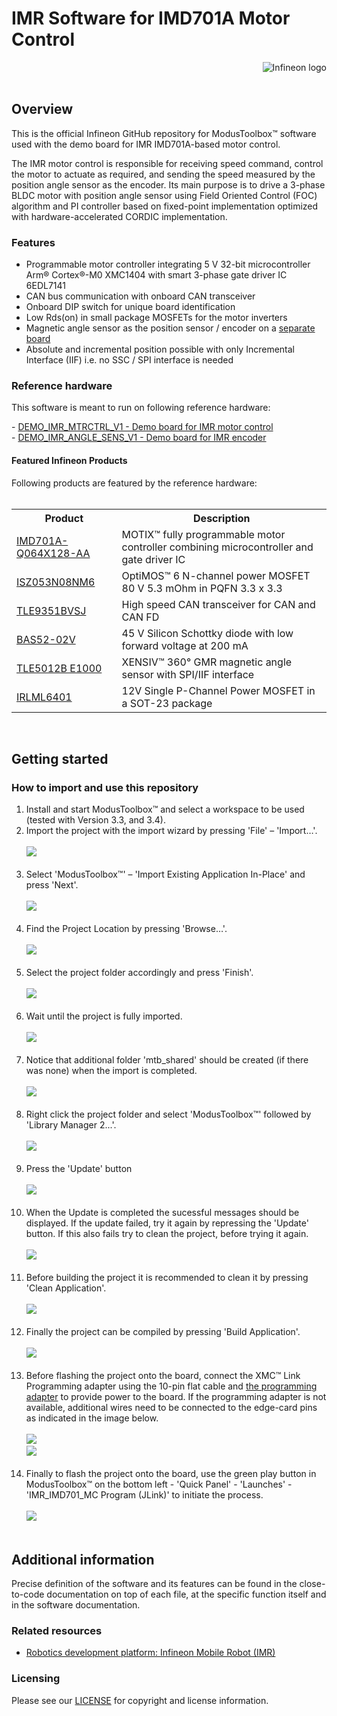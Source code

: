 <!--
SPDX-FileCopyrightText: Copyright (c) 2024 Infineon Technologies AG
SPDX-License-Identifier: MIT
-->

# IMR Software for IMD701A Motor Control 

<a href="https://www.infineon.com">
<img src="./assets/images/Logo.svg" align="right" alt="Infineon logo">
</a>
<br>
<br>

## Overview

<p>This is the official Infineon GitHub repository for ModusToolbox™ software used with the demo board for IMR IMD701A-based motor control.</p>
<p>The IMR motor control is responsible for receiving speed command, control the motor to actuate as required, and sending the speed measured by the position angle sensor as the encoder. Its main purpose is to drive a 3-phase BLDC motor with position angle sensor using Field Oriented Control (FOC) algorithm and PI controller based on fixed-point implementation optimized with hardware-accelerated CORDIC implementation.</p>

### Features

- Programmable motor controller integrating 5 V 32-bit microcontroller Arm® Cortex®-M0 XMC1404 with smart 3-phase gate driver IC 6EDL7141
- CAN bus communication with onboard CAN transceiver
- Onboard DIP switch for unique board identification
- Low Rds(on) in small package MOSFETs for the motor inverters
- Magnetic angle sensor as the position sensor / encoder on a <a href="https://www.infineon.com/cms/en/product/evaluation-boards/demo_imr_angle_sens_v1/">separate board</a>
- Absolute and incremental position possible with only Incremental Interface (IIF) i.e. no SSC / SPI interface is needed

### Reference hardware

<p>This software is meant to run on following reference hardware:</p>
- <a href="https://www.infineon.com/cms/en/product/evaluation-boards/demo_imr_mtrctrl_v1/">DEMO_IMR_MTRCTRL_V1 - Demo board for IMR motor control</a><br>
- <a href="https://www.infineon.com/cms/en/product/evaluation-boards/demo_imr_angle_sens_v1/">DEMO_IMR_ANGLE_SENS_V1 - Demo board for IMR encoder</a>

#### Featured Infineon Products 
<p>Following products are featured by the reference hardware:
<br>
<br>
<table style="width:100%">
  <tr>
    <th>Product</th>
    <th>Description</th>
  </tr>
  <tr>
    <td><a href="https://www.infineon.com/cms/en/product/power/motor-control-ics/bldc-motor-control-ics/battery-supplied-bldc-motor-controller-ics/imd701a-q064x128-aa/">IMD701A-Q064X128-AA</a></td>
    <td>MOTIX™ fully programmable motor controller combining microcontroller and gate driver IC</td>
  </tr>
  <tr>
    <td><a href="https://www.infineon.com/cms/en/product/power/mosfet/n-channel/isz053n08nm6/">ISZ053N08NM6</a></td>
    <td>OptiMOS™ 6 N-channel power MOSFET 80 V 5.3 mOhm in PQFN 3.3 x 3.3</td>
  </tr>
  <tr>
    <td><a href="https://www.infineon.com/cms/en/product/transceivers/automotive-transceiver/automotive-can-transceivers/tle9351bvsj/">TLE9351BVSJ</a></td>
    <td>High speed CAN transceiver for CAN and CAN FD</td>
  </tr>
  <tr>
    <td><a href="https://www.infineon.com/cms/en/product/small-signal-transistors-diodes/diode/schottky-diodes/bas52-02v/">BAS52-02V</a></td>
    <td>45 V Silicon Schottky diode with low forward voltage at 200 mA</td>
  </tr>
  <tr>
    <td><a href="https://www.infineon.com/cms/en/product/sensor/magnetic-sensors/magnetic-position-sensors/angle-sensors/tle5012b-e1000/">TLE5012B E1000</a></td>
    <td>XENSIV™ 360° GMR magnetic angle sensor with SPI/IIF interface</td>
  </tr>
  <tr>
    <td><a href="https://www.infineon.com/cms/en/product/power/mosfet/p-channel/irlml6401/">IRLML6401</a></td>
    <td>12V Single P-Channel Power MOSFET in a SOT-23 package</td>
  </tr>
</table>
</p>
<br>

## Getting started

### How to import and use this repository
<ol>
<li> Install and start ModusToolbox™ and select a workspace to be used (tested with Version 3.3, and 3.4).
<li> Import the project with the import wizard by pressing 'File' – 'Import…'. <br><br>
    <picture>
        <img src="./assets/images/MTB_Import_1.png">
    </picture>
    <br>
    &nbsp;
</li>
<li> Select 'ModusToolbox™' – 'Import Existing Application In-Place' and press 'Next'. <br><br>
    <picture>
        <img src="./assets/images/MTB_Import_2.png">
    </picture>
    <br>
    &nbsp;
</li>
<li> Find the Project Location by pressing 'Browse…'. <br><br>
    <picture>
        <img src="./assets/images/MTB_Import_3.png" >
    </picture>
    <br>
    &nbsp;
</li>
<li> Select the project folder accordingly and press 'Finish'. <br><br>
    <picture>
        <img src="./assets/images/MTB_Import_4.png">
    </picture>
    <br>
    &nbsp;
</li>
<li> Wait until the project is fully imported. <br><br>
    <picture>
        <img src="./assets/images/MTB_Import_5.png">
    </picture>
    <br>
    &nbsp;
</li>
<li> Notice that additional folder 'mtb_shared' should be created (if there was none) when the import is completed. <br><br>
    <picture>
        <img src="./assets/images/MTB_Import_6.png">
    </picture>
    <br>
    &nbsp;
</li>
<li> Right click the project folder and select 'ModusToolbox™' followed by 'Library Manager 2...'. <br><br>
    <picture>
        <img src="./assets/images/MTB_Import_7.png">
    </picture>
    <br>
    &nbsp;
</li>
<li> Press the 'Update' button <br><br>
    <picture>
        <img src="./assets/images/MTB_Import_8.png">
    </picture>
    <br>
    &nbsp;
</li>
<li> When the Update is completed the sucessful messages should be displayed. If the update failed, try it again by repressing the 'Update' button. If this also fails try to clean the project, before trying it again. <br><br>
    <picture>
        <img src="./assets/images/MTB_Import_9.png">
    </picture>
    <br>
    &nbsp;
</li>
<li> Before building the project it is recommended to clean it by pressing 'Clean Application'. <br><br>
    <picture>
        <img src="./assets/images/MTB_Import_10.png">
    </picture>
    <br>
    &nbsp;
</li>
<li> Finally the project can be compiled by pressing 'Build Application'. <br><br>
    <picture>
        <img src="./assets/images/MTB_Import_11.png">
    </picture>
    <br>
    &nbsp;
</li>
<li> Before flashing the project onto the board, connect the XMC™ Link Programming adapter using the 10-pin flat cable and <a href="./assets/DEMO_IMR_PROGADPTR_V1@e7eacb3013a-zip">the programming adapter</a> to provide power to the board. If the programming adapter is not available, additional wires need to be connected to the edge-card pins as indicated in the image below. <br><br>
	<picture>
        <img src="./assets/images/MTB_Import_12.png">
    </picture>
    <br>
	<picture>
        <img src="./assets/images/MTB_Import_13.png">
    </picture>
    <br>
    &nbsp;
</li>
<li> Finally to flash the project onto the board, use the green play button in ModusToolbox™ on the bottom left - 'Quick Panel' - 'Launches' - 'IMR_IMD701_MC Program (JLink)' to initiate the process.<br><br>
	<picture>
        <img src="./assets/images/MTB_Import_14.png">
    </picture>
    <br>
    &nbsp;
</li>
</ol>

## Additional information

Precise definition of the software and its features can be found in the close-to-code documentation on top of each file, at the specific function itself and in the software documentation.

### Related resources

- [Robotics development platform: Infineon Mobile Robot (IMR)](https://www.infineon.com/cms/de/applications/robotics/development-platform/)

### Licensing

Please see our [LICENSE](LICENSE) for copyright and license information.
